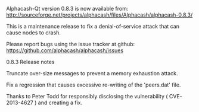 Alphacash-Qt version 0.8.3 is now available from:
  http://sourceforge.net/projects/alphacash/files/Alphacash/alphacash-0.8.3/

This is a maintenance release to fix a denial-of-service attack that
can cause nodes to crash.

Please report bugs using the issue tracker at github:
  https://github.com/alphacash/alphacash/issues

0.8.3 Release notes

Truncate over-size messages to prevent a memory exhaustion attack.

Fix a regression that causes excessive re-writing of the 'peers.dat' file.


Thanks to Peter Todd for responsibly disclosing the vulnerability
( CVE-2013-4627 ) and creating a fix.
